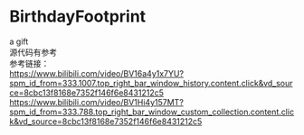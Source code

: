 # BirthdayFootprint
a gift
<br>
源代码有参考<br>
参考链接：<br>
https://www.bilibili.com/video/BV16a4y1x7YU?spm_id_from=333.1007.top_right_bar_window_history.content.click&vd_source=8cbc13f8168e7352f146f6e8431212c5
https://www.bilibili.com/video/BV1Hi4y157MT?spm_id_from=333.788.top_right_bar_window_custom_collection.content.click&vd_source=8cbc13f8168e7352f146f6e8431212c5
